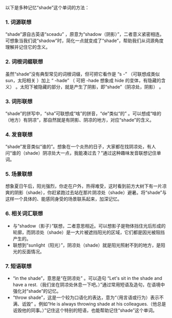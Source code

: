 以下是多种记忆“shade”这个单词的方法：

### 1. 词源联想
“shade”源自古英语“sceadu” ，原意为“shadow（阴影）”，二者意义紧密相连。可想象当我们说“shadow”时，简化一点就变成了“shade”，帮助我们从词源角度理解并记住它的含义。

### 2. 词根词缀联想
虽然“shade”没有典型常见的词根词缀，但可把它看作是 “s -” （可联想成类似 sun，太阳相关 ）加上 “ -hade” （ 可把 -hade 想象成 hide 的变体，有隐藏的含义） 。太阳下被隐藏的部分，就是产生了阴影，即“shade”（阴凉处，阴影） 。

### 3. 词形联想
“shade”的拼写中，“sha”可联想成“啥”的拼音，“de”类似“的” 。可以想成“啥的（地方）有阴凉”，那自然就是有阴影、阴凉的地方，对应“shade”的含义。

### 4. 发音联想
“shade”发音类似“谁的”。想象在一个炎热的日子，大家都在找阴凉处，有人问“谁的（shade）阴凉处大一点，我能凑过去？”通过这种趣味发音联想记住单词。

### 5. 场景联想
想象夏日午后，阳光强烈，你走在户外，热得难受，这时看到前方大树下有一片凉爽的阴影（shade），你赶紧跑过去站在那片阴凉处（shade）避暑。将“shade”与这样一个具体的、能感同身受的场景联系起来，加深记忆。

### 6. 相关词汇联想
 - 与“shadow（影子）”联想，二者意思相近。可以想影子是物体挡住光后形成的轮廓，而阴凉处（shade）是一大片被遮挡阳光的区域，它们都是因光被阻挡产生的。 
 - 联想到“sunlight（阳光）”，阴凉处（shade）就是阳光照射不到的地方，是阳光的反面情况。 

### 7. 短语联想
 - “in the shade”，意思是“在阴凉处” 。可以造句 “Let's sit in the shade and have a rest.（我们坐在阴凉处休息一下吧。）”通过常用短语及造句，在语境中强化对“shade”的记忆。 
 - “throw shade”，这是一个较为口语化的表达，意为“（用言语或行为）表示不满、诋毁” 。例如“He is always throwing shade at his colleagues.（他总是诋毁他的同事。）”记住这个特别的短语，也能帮助记住“shade”这个单词。 